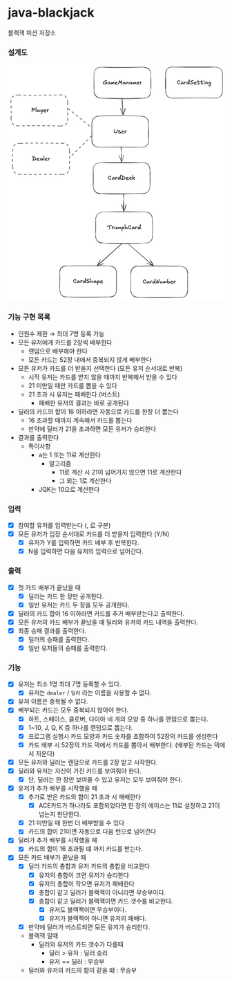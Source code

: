 # java-blackjack

블랙잭 미션 저장소

### 설계도

![img.png](img.png)

### 기능 구현 목록

- 인원수 제한 → 최대 7명 등록 가능
- 모든 유저에게 카드를 2장씩 배부한다
    - 랜덤으로 배부해야 한다
    - 모든 카드는 52장 내에서 중복되지 않게 배부한다
- 모든 유저가 카드를 더 받을지 선택한다 (모든 유저 순서대로 반복)
    - 시작 유저는 카드를 받지 않을 때까지 반복해서 받을 수 있다
    - 21 미만일 때만 카드를 뽑을 수 있다
    - 21 초과 시 유저는 패배한다 (버스트)
        - 패배한 유저의 결과는 바로 공개된다
- 딜러의 카드의 합이 16 이하라면 자동으로 카드를 한장 더 뽑는다
    - 16 초과할 때까지 계속해서 카드를 뽑는다
    - 만약에 딜러가 21을 초과하면 모든 유저가 승리한다
- 결과를 출력한다
    - 특이사항
        - a는 1 또는 11로 계산한다
            - 알고리즘
                - 11로 계산 시 21이 넘어가지 않으면 11로 계산한다
                - 그 외는 1로 계산한다
        - JQK는 10으로 계산한다

### 입력

- [x] 참여할 유저를 입력받는다 (, 로 구분)
- [x] 모든 유저가 입장 순서대로 카드를 더 받을지 입력한다 (Y/N)
    - [x] 유저가 Y를 입력하면 카드 배부 후 반복한다.
    - [x] N을 입력하면 다음 유저의 입력으로 넘어간다.

### 출력

- [x] 첫 카드 배부가 끝났을 때
    - [x] 딜러는 카드 한 장만 공개한다.
    - [x] 일반 유저는 카드 두 장을 모두 공개한다.
- [x] 딜러의 카드 합이 16 이하라면 카드를 추가 배부받는다고 출력한다.
- [x] 모든 유저의 카드 배부가 끝났을 때 딜러와 유저의 카드 내역을 출력한다.
- [x] 최종 승패 결과를 출력한다.
    - [x] 딜러의 승패를 출력한다.
    - [x] 일반 유저들의 승패를 출력한다.

### 기능

- [x] 유저는 최소 1명 최대 7명 등록할 수 있다.
    - [x] 유저는 `dealer` / `딜러` 라는 이름을 사용할 수 없다.
- [x] 유저 이름은 중복될 수 없다.
- [x] 배부되는 카드는 모두 중복되지 않아야 한다.
    - [x] 하트, 스페이스, 클로버, 다이아 네 개의 모양 중 하나를 랜덤으로 뽑는다.
    - [x] 1~10, J, Q, K 중 하나를 랜덤으로 뽑는다.
    - [x] 프로그램 실행시 카드 모양과 카드 숫자를 조합하여 52장의 카드를 생성한다
    - [x] 카드 배부 시 52장의 카드 덱에서 카드를 뽑아서 배부한다. (배부된 카드는 덱에서 지운다)
- [x] 모든 유저와 딜러는 랜덤으로 카드를 2장 받고 시작한다.
- [x] 딜러와 유저는 자신이 가진 카드를 보여줘야 한다.
    - [x] 단, 딜러는 한 장만 보여줄 수 있고 유저는 모두 보여줘야 한다.
- [x] 유저가 추가 배부를 시작했을 때
    - [x] 추가로 받은 카드의 합이 21 초과 시 패배한다
        - [x] ACE카드가 하나라도 포함되었다면 한 장의 에이스는 11로 설정하고 21이 넘는지 판단한다.
    - [x] 21 미만일 때 한번 더 배부받을 수 있다
    - [x] 카드의 합이 21이면 자동으로 다음 턴으로 넘어간다
- [x] 딜러가 추가 배부를 시작했을 때
    - [x] 카드의 합이 16 초과될 떄 까지 카드를 받는다.
- [x] 모든 카드 배부가 끝났을 때
    - [x] 딜러 카드의 총합과 유저 카드의 총합을 비교한다.
        - [x] 유저의 총합이 크면 유저가 승리한다
        - [x] 유저의 총합이 작으면 유저가 패배한다
        - [x] 총합이 같고 딜러가 블랙잭이 아니라면 무승부이다.
        - [x] 총합이 같고 딜러가 블랙잭이면 카드 갯수를 비교한다.
            - [x] 유저도 블랙잭이면 무승부이다.
            - [x] 유저가 블랙잭이 아니면 유저의 패배다.
    - [x] 만약에 딜러가 버스트되면 모든 유저가 승리한다.

    - 블랙잭 일때
        - 딜러와 유저의 카드 갯수가 다를때
            - 딜러 > 유저 : 딜러 승리
            - 유저 == 딜러 : 무승부
    - 딜러와 유저의 카드의 합이 같을 떄 : 무승부
